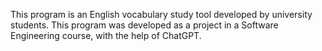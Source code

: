 This program is an English vocabulary study tool developed by university students.
This program was developed as a project in a Software Engineering course, with the help of ChatGPT.

